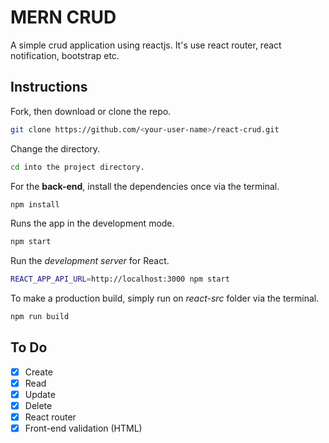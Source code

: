 # MERN CRUD

A simple crud application using reactjs. It's use react router, react notification, bootstrap etc.

## Instructions

Fork, then download or clone the repo.
```bash
git clone https://github.com/<your-user-name>/react-crud.git
```

Change the directory.
```bash
cd into the project directory.
```

For the **back-end**, install the dependencies once via the terminal.
```bash
npm install
```

Runs the app in the development mode.
```bash
npm start
```

Run the *development server* for React.
```bash
REACT_APP_API_URL=http://localhost:3000 npm start
```

To make a production build, simply run on *react-src* folder via the terminal.
```bash
npm run build
```

## To Do

- [x] Create
- [x] Read
- [x] Update
- [x] Delete
- [x] React router
- [x] Front-end validation (HTML)
